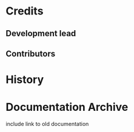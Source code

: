 # Credits

## Development lead

## Contributors

# History

# Documentation Archive

include link to old documentation
